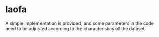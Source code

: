 # laofa

A simple implementation is provided, and some parameters in the code need to be adjusted according to the characteristics of the dataset.
